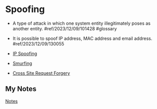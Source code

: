 # Spoofing
- A type of attack in which one system entity illegitimately poses as another entity. #ref/2023/12/09/101428 #glossary

- It is possible to spoof IP address, MAC address and email address. #ref/2023/12/09/130055
- [IP Spoofing](ip-spoofing.md)
- [Smurfing](smurfing.md)
- [Cross Site Request Forgery](cross-site-request-forgery.md)
## My Notes
[Notes](mynotes/spoofing-notes.md)
